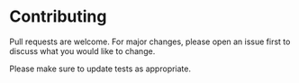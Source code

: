 # Contributing

Pull requests are welcome. For major changes, please open an issue first to discuss what you would like to change.

Please make sure to update tests as appropriate.